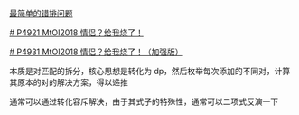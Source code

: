 [最简单的错排问题](https://blog.csdn.net/shulianghan/article/details/109438773)

[# P4921 MtOI2018 情侣？给我烧了！](https://www.luogu.com.cn/problem/P4921)

[# P4931 MtOI2018 情侣？给我烧了！（加强版）](https://www.luogu.com.cn/problem/P4931)

本质是对匹配的拆分，核心思想是转化为 dp，然后枚举每次添加的不同对，计算其原本的对的解决方案，得以递推

通常可以通过转化容斥解决，由于其式子的特殊性，通常可以二项式反演一下